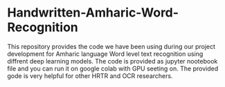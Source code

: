 # Handwritten-Amharic-Word-Recognition
This repository provides the code we have been using during our project development for Amharic language Word level text recognition using diffrent deep learning models. The code is provided as jupyter nootebook file and you can run it on google colab with GPU seeting on. The provided gode is very helpful for other HRTR and OCR researchers.
